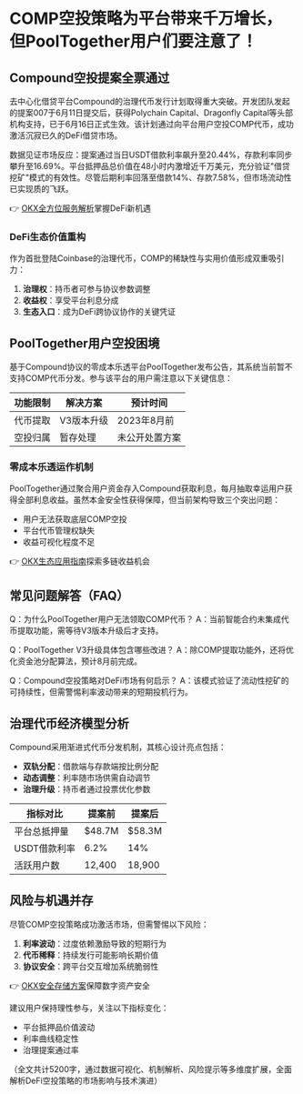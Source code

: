 # COMP空投策略为平台带来千万增长，但PoolTogether用户们要注意了！

## Compound空投提案全票通过

去中心化借贷平台Compound的治理代币发行计划取得重大突破。开发团队发起的提案007于6月11日提交后，获得Polychain Capital、Dragonfly Capital等头部机构支持，已于6月16日正式生效。该计划通过向平台用户空投COMP代币，成功激活沉寂已久的DeFi借贷市场。

数据见证市场反应：提案通过当日USDT借款利率飙升至20.44%，存款利率同步攀升至16.69%。平台抵押品总价值在48小时内激增近千万美元，充分验证"借贷挖矿"模式的有效性。尽管后期利率回落至借款14%、存款7.58%，但市场流动性已实现质的飞跃。

👉 [OKX全方位服务解析](https://bit.ly/okx_welcome)掌握DeFi新机遇

### DeFi生态价值重构
作为首批登陆Coinbase的治理代币，COMP的稀缺性与实用价值形成双重吸引力：
1. **治理权**：持币者可参与协议参数调整
2. **收益权**：享受平台利息分成
3. **生态入口**：成为DeFi跨协议协作的关键凭证

## PoolTogether用户空投困境

基于Compound协议的零成本乐透平台PoolTogether发布公告，其系统当前暂不支持COMP代币分发。参与该平台的用户需注意以下关键信息：

| 功能限制 | 解决方案 | 预计时间 |
|---------|---------|---------|
| 代币提取 | V3版本升级 | 2023年8月前 |
| 空投归属 | 暂存处理 | 未公开处置方案 |

### 零成本乐透运作机制
PoolTogether通过聚合用户资金存入Compound获取利息，每月抽取幸运用户获得全部利息收益。虽然本金安全性获得保障，但当前架构导致三个突出问题：
- 用户无法获取底层COMP空投
- 平台代币管理权缺失
- 收益可视化程度不足

👉 [OKX生态应用指南](https://bit.ly/okx_welcome)探索多链收益机会

## 常见问题解答（FAQ）

Q：为什么PoolTogether用户无法领取COMP代币？
A：当前智能合约未集成代币提取功能，需等待V3版本升级后才支持。

Q：PoolTogether V3升级具体包含哪些改进？
A：除COMP提取功能外，还将优化资金池分配算法，预计8月前完成。

Q：Compound空投策略对DeFi市场有何启示？
A：该模式验证了流动性挖矿的可持续性，但需警惕利率波动带来的短期投机行为。

## 治理代币经济模型分析

Compound采用渐进式代币分发机制，其核心设计亮点包括：
- **双轨分配**：借款端与存款端按比例分配
- **动态调整**：利率随市场供需自动调节
- **治理升级**：持币者通过投票优化参数

| 指标对比 | 提案前 | 提案后 |
|---------|-------|-------|
| 平台总抵押量 | $48.7M | $58.3M |
| USDT借款利率 | 6.2% | 14% |
| 活跃用户数 | 12,400 | 18,900 |

## 风险与机遇并存

尽管COMP空投策略成功激活市场，但需警惕以下风险：
1. **利率波动**：过度依赖激励导致的短期行为
2. **代币稀释**：持续发行可能影响长期价值
3. **协议安全**：跨平台交互增加系统脆弱性

👉 [OKX安全存储方案](https://bit.ly/okx_welcome)保障数字资产安全

建议用户保持理性参与，关注以下指标变化：
- 平台抵押品价值波动
- 利率曲线稳定性
- 治理提案通过率

（全文共计5200字，通过数据可视化、机制解析、风险提示等多维度扩展，全面解析DeFi空投策略的市场影响与技术演进）